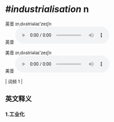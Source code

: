 # ***\#industrialisation*** n
英音 ɪnˌdʌstriəlaɪ'zeɪʃn  
英音
<audio src="./media/industrialisation1.aac" controls="controls"></audio>

美音 ɪnˌdʌstriəlaɪ'zeɪʃn  
美音
<audio src="./media/industrialisation2.aac" controls="controls"></audio>



| 词频 1 |  

英文释义
---
### 1.**工业化**  


